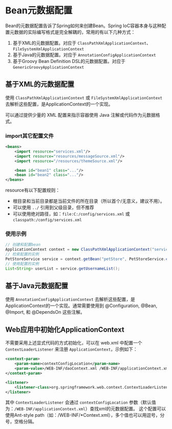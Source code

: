 # Bean元数据配置
Bean的元数据配置告诉了Spring如何来创建Bean。Spring IoC容器本身与这种配置元数据的实际编写格式是完全解耦的，常用的有以下几种方式：
1. 基于XML的元数据配置。对应于 `ClassPathXmlApplicationContext`、`FileSystemXmlApplicationContext`
2. 基于Java的元数据配置。对应于 `AnnotationConfigApplicationContext`
3. 基于Groovy Bean Definition DSL的元数据配置。对应于 `GenericGroovyApplicationContext`

## 基于XML的元数据配置
使用 `ClassPathXmlApplicationContext` 或 `FileSystemXmlApplicationContext` 去解析这些配置，是ApplicationContext的一个实现。

可以通过提供少量的 XML 配置来指示容器使用 Java 注解或代码作为元数据格式。

### import其它配置文件
```xml
<beans>
    <import resource="services.xml"/>
    <import resource="resources/messageSource.xml"/>
    <import resource="/resources/themeSource.xml"/>

    <bean id="bean1" class="..."/>
    <bean id="bean2" class="..."/>
</beans>
```
resource有以下配置规则：
- 根目录和当前目录都是当前文件的所在目录（所以首个/无意义，建议不用）。
- 可以使用 `../` 引用到父级目录，但不推荐
- 可以使用绝对路径，如：`file:C:/config/services.xml` 或 `classpath:/config/services.xml`

### 使用示例
```java
// 创建和配置bean
ApplicationContext context = new ClassPathXmlApplicationContext("services.xml", "daos.xml");
// 检索配置的实例
PetStoreService service = context.getBean("petStore", PetStoreService.class);
// 使用配置的实例
List<String> userList = service.getUsernameList();
```


## 基于Java元数据配置
使用 `AnnotationConfigApplicationContext` 去解析这些配置，是ApplicationContext的一个实现。通常需要使用到 @Configuration, @Bean, @Import, 和 @DependsOn 这些注解。

## Web应用中初始化ApplicationContext
不需要采用上述显式代码的方式初始化，可以在 web.xml 中配置一个 `ContextLoaderListener` 来注册 `ApplicationContext`，示例如下：
```xml
<context-param>
	<param-name>contextConfigLocation</param-name>
	<param-value>/WEB-INF/daoContext.xml /WEB-INF/applicationContext.xml</param-value>
</context-param>

<listener>
	<listener-class>org.springframework.web.context.ContextLoaderListener</listener-class>
</listener>
```
其中 `ContextLoaderListener` 会通过 `contextConfigLocation` 参数（默认值为：`/WEB-INF/applicationContext.xml`）查找xml的元数据配置。
这个配置可以使用Ant-style path（如：/WEB-INF/*Context.xml），多个值也可以用逗号，分号，空格分隔。